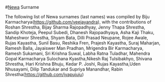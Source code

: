 #[Newa](https://en.wikipedia.org/wiki/Newar_people) Surname

The following list of Newa surnames (last names) was compiled by Biju Karmacharya(https://github.com/veejayandra), with the contributions of Roshan Shrestha, Bijay Sharma Rajopadhyay, Jenny Thapa Shrestha, Sandip Khoteja, Peepul Subedi, Dhanesh Rajopadhyaya, Asha Kaji Thaku, Maheshwor Shrestha, Shyam Bata, Dilli Prasad Neupane, Rojee Awale, Rujas Kayastha, Sunil Basu, Reshika Fren, Prajesh Kayastha, Suraj Maharjan, Ramesh Balla, Jayaiswer Man Pradhan, Mrigendra Bir Karmacharya, Ramesh Sukamani, Sri Krishna Suwal, Labha Ratna Tuladhar, Mahendra Gopal Karmacharya Sulochana Kyastha,Nikesh Raj Tulsibakhyo, Shivana Shrestha, Hari Krishna Bhuju, Kedar P. Joshi, Rujas Kayastha,Uden Nhusayami, Dilip Tandukar and Supriya Manandhar, Rabin Shrestha(https://github.com/jyapujuju)

